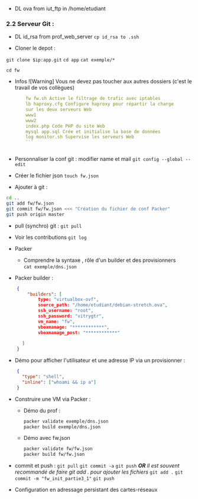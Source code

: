 

- DL ova from iut_ftp in /home/etudiant
### 2.2 Serveur Git :
- DL id_rsa from prof_web_server
`cp id_rsa to .ssh`

- Cloner le depot :

`git clone $ip:app.git`
`cd app`
`cat exemple/*`

`cd fw`

- Infos ![Warning] Vous ne devez pas toucher aux autres dossiers (c'est le travail de vos collègues) 
    ```yaml
        fw fw.sh Active le filtrage de trafic avec iptables
        lb haproxy.cfg Configure haproxy pour répartir la charge 
        sur les deux serveurs Web
        www1
        www2
        index.php Code PHP du site Web
        mysql app.sql Crée et initialise la base de données
        log monitor.sh Supervise les serveurs Web
        ```



- Personnaliser la conf git : modifier name et mail
`git config --global --edit`

- Créer le fichier json
`touch fw.json`

- Ajouter à git :
```bash
cd ..
git add fw/fw.json
git commit fw/fw.json <<< "Création du fichier de conf Packer"
git push origin master
```

- pull (synchro) git :
`git pull`

- Voir les contributions 
`git log`

- Packer
    - Comprendre la syntaxe , rôle d'un builder et des provisionners  
`cat exemple/dns.json`  


- Packer builder :
```json
    {
        "builders": [
            type: "virtualbox-ovf",
            source_path: "/home/etudiant/debian-stretch.ova",
            ssh_username: "root",
            ssh_password: "vitrygtr",
            vm_name: "fw",
            vboxmanage: "************",
            vboxmanage_post: "************"
        
      ]
    }
```

- Démo pour afficher l'utilisateur et une adresse IP via un provisionner :
```json
    {
      "type": "shell",
      "inline": ["whoami && ip a"]
    }

```

- Construire une VM via Packer :
    - Démo du prof :
        ```bash
        packer validate exemple/dns.json
        packer build exemple/dns.json
        ```
    -  Démo avec fw.json

        ```bash
        packer validate fw/fw.json
        packer build fw/fw.json
        ```

- commit et push :
`git pull`
`git commit -a`
`git push`
***OR***
*Il est souvent recommandé de faire git add . pour ajouter les fichiers*
`git add .`
`git commit -m "fw_init_partie3_1"`
`git push`




- Configuration en adressage persistant des cartes-réseaux
